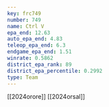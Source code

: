 ```yaml
---
key: frc749
number: 749
name: Ctrl V
epa_end: 12.63
auto_epa_end: 4.83
teleop_epa_end: 6.3
endgame_epa_end: 1.51
winrate: 0.5862
district_epa_rank: 89
district_epa_percentile: 0.2992
type: Team
---
```

[[2024orore]]
[[2024orsal]]
